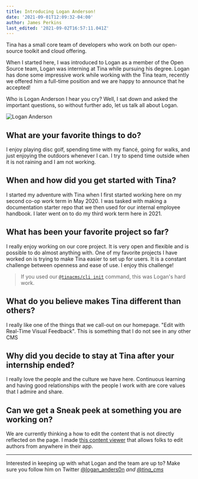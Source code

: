 ```yaml
---
title: Introducing Logan Anderson!
date: '2021-09-01T12:09:32-04:00'
author: James Perkins
last_edited: '2021-09-02T16:57:11.041Z'
---
```

Tina has a small core team of developers who work on both our open-source toolkit and cloud offering.

When I started here, I was introduced to Logan as a member of the Open Source team, Logan was interning at Tina while pursuing his degree. Logan has done some impressive work while working with the Tina team, recently we offered him a full-time position and we are happy to announce that he accepted!

Who is Logan Anderson I hear you cry? Well, I sat down and asked the important questions, so without further ado, let us talk all about Logan.

![Logan Anderson](https://res.cloudinary.com/dub20ptvt/image/upload/v1630601684/logan.jpg)

## What are your favorite things to do?

I enjoy playing disc golf, spending time with my fiancé, going for walks, and just enjoying the outdoors whenever I can. I try to spend time outside when it is not raining and I am not working.

## **When and how did you get started with Tina?**

I started my adventure with Tina when I first started working here on my second co-op work term in May 2020. I was tasked with making a documentation starter repo that we then used for our internal employee handbook. I later went on to do my third work term here in 2021.

## **What has been your favorite project so far?**

I really enjoy working on our core project. It is very open and flexible and is possible to do almost anything with. One of my favorite projects I have worked on is trying to make Tina easier to set up for users. It is a constant challenge between openness and ease of use. I enjoy this challenge!

> If you used our [`@tinacms/cli init`](https://tina.io/docs/cli/#init-command) command, this was Logan's hard work.

## **What do you believe makes Tina different than others?**

I really like one of the things that we call-out on our homepage. "Edit with Real-Time Visual Feedback". This is something that I do not see in any other CMS

## **Why did you decide to stay at Tina after your internship ended?**

I really love the people and the culture we have here. Continuous learning and having good relationships with the people I work with are core values that I admire and share.

## **Can we get a Sneak peek at something you are working on?**

We are currently thinking a how to edit the content that is not directly reflected on the page. I made [this content viewer](https://github.com/tinacms/tina-cloud-starter/pull/171#issuecomment-906376371) that allows folks to edit authors from anywhere in their app.

***

Interested in keeping up with what Logan and the team are up to? Make sure you follow him on Twitter [@logan_anders0n](https://twitter.com/logan_anders0n) _and [@tina_cms](https://twitter.com/tina_cms)_